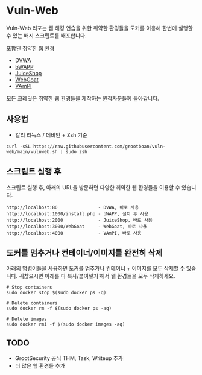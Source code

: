 # Vuln-Web
Vuln-Web 리포는 웹 해킹 연습을 위한 취약한 환경들을 도커를 이용해 한번에 실행할 수 있는 배시 스크립트를 배포합니다. 

포함된 취약한 웹 환경 
- [DVWA](https://github.com/digininja/DVWA)
- [bWAPP](https://github.com/raesene/bWAPP)
- [JuiceShop](https://github.com/juice-shop/juice-shop)
- [WebGoat](https://github.com/WebGoat/WebGoat)
- [VAmPI](https://github.com/erev0s/VAmPI)

모든 크레딧은 취약한 웹 환경들을 제작하는 원작자분들께 돌아갑니다. 

## 사용법
- 칼리 리눅스 / 데비안 + Zsh 기준 
```
curl -sSL https://raw.githubusercontent.com/grootboan/vuln-web/main/vulnweb.sh | sudo zsh
```

## 스크립트 실행 후 
스크립트 실행 후, 아래의 URL을 방문하면 다양한 취약한 웹 환경들을 이용할 수 있습니다. 
```
http://localhost:80               - DVWA, 바로 사용 
http://localhost:1000/install.php - bWAPP, 설치 후 사용 
http://localhost:2000             - JuiceShop, 바로 사용
http://localhost:3000/WebGoat     - WebGoat, 바로 사용 
http://localhost:4000             - VAmPI, 바로 사용 
```

## 도커를 멈추거나 컨테이너/이미지를 완전히 삭제 
아래의 명령어들을 사용하면 도커를 멈추거나 컨테이너 + 이미지를 모두 삭제할 수 있습니다.
귀찮으시면 아래를 다 복사/붙여넣기 해서 웹 환경들을 모두 삭제하세요. 
```
# Stop containers 
sudo docker stop $(sudo docker ps -q)

# Delete containers 
sudo docker rm -f $(sudo docker ps -aq)

# Delete images 
sudo docker rmi -f $(sudo docker images -aq)
```

## TODO 
- GrootSecurity 공식 THM, Task, Writeup 추가 
- 더 많은 웹 환경들 추가 
